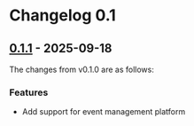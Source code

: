 # Changelog 0.1

## [0.1.1](https://github.com/project-cdim/base-compose/compare/v0.1.0...v0.1.1) - 2025-09-18

The changes from v0.1.0 are as follows:

### Features

- Add support for event management platform
